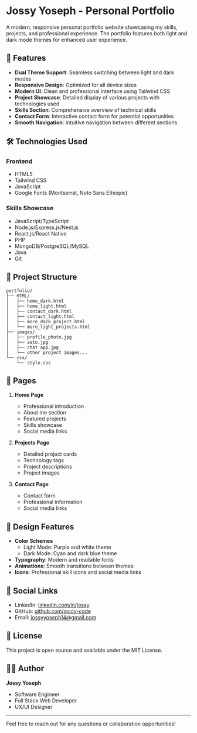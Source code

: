 # Jossy Yoseph - Personal Portfolio

A modern, responsive personal portfolio website showcasing my skills, projects, and professional experience. The portfolio features both light and dark mode themes for enhanced user experience.

## 🌟 Features

- **Dual Theme Support**: Seamless switching between light and dark modes
- **Responsive Design**: Optimized for all device sizes
- **Modern UI**: Clean and professional interface using Tailwind CSS
- **Project Showcase**: Detailed display of various projects with technologies used
- **Skills Section**: Comprehensive overview of technical skills
- **Contact Form**: Interactive contact form for potential opportunities
- **Smooth Navigation**: Intuitive navigation between different sections

## 🛠️ Technologies Used

### Frontend

- HTML5
- Tailwind CSS
- JavaScript
- Google Fonts (Montserrat, Noto Sans Ethiopic)

### Skills Showcase

- JavaScript/TypeScript
- Node.js/Express.js/Nest.js
- React.js/React Native
- PHP
- MongoDB/PostgreSQL/MySQL
- Java
- Git

## 📁 Project Structure

```
portfolio/
├── HTML/
│   ├── home_dark.html
│   ├── home_light.html
│   ├── contact_dark.html
│   ├── contact_light.html
│   ├── more_dark_project.html
│   └── more_light_projects.html
├── images/
│   ├── profile_photo.jpg
│   ├── seto.jpg
│   ├── chat app.jpg
│   └── other project images...
└── css/
    └── style.css
```

## 🚀 Pages

1. **Home Page**

   - Professional introduction
   - About me section
   - Featured projects
   - Skills showcase
   - Social media links

2. **Projects Page**

   - Detailed project cards
   - Technology tags
   - Project descriptions
   - Project images

3. **Contact Page**
   - Contact form
   - Professional information
   - Social media links

## 🎨 Design Features

- **Color Schemes**
  - Light Mode: Purple and white theme
  - Dark Mode: Cyan and dark blue theme
- **Typography**: Modern and readable fonts
- **Animations**: Smooth transitions between themes
- **Icons**: Professional skill icons and social media links

## 🔗 Social Links

- LinkedIn: [linkedin.com/in/jossy](http://www.LinkedIn.com/in/jossy)
- GitHub: [github.com/joccy-code](http://www.github.com/joccy-code)
- Email: [jossyyoseph14@gmail.com](mailto:jossyyoseph14@gmail.com)

## 📝 License

This project is open source and available under the MIT License.

## 👨‍💻 Author

**Jossy Yoseph**

- Software Engineer
- Full Stack Web Developer
- UX/UI Designer

---

Feel free to reach out for any questions or collaboration opportunities!
